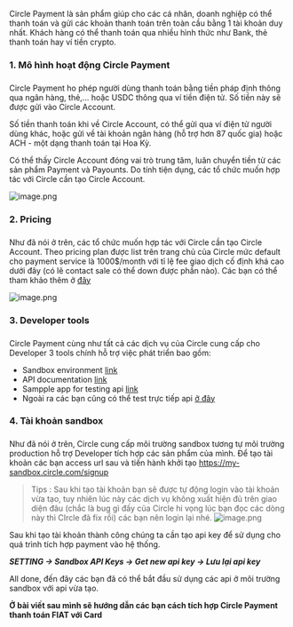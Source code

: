 Circle Payment là sản phẩm giúp cho các cá nhân, doanh nghiệp có thể thanh toán và gửi các khoản thanh toán trên toàn cầu bằng 1 tài khoản duy nhất. Khách hàng có thể thanh toán qua nhiều hình thức như Bank, thẻ thanh toán hay ví tiền crypto.

### 1. Mô hình hoạt động Circle Payment
### 

Circle Payment ho phép người dùng thanh toán bằng tiền pháp định thông qua ngân hàng, thẻ,... hoặc USDC thông qua ví tiền điện tử. Số tiền này sẽ được gửi vào Circle Account. 

Số tiền thanh toán khi về Circle Account, có thể gửi qua ví điện tử người dùng khác, hoặc gửi về tài khoản ngân hàng (hỗ trợ hơn 87 quốc gia) hoặc ACH - một dạng thanh toán tại Hoa Kỳ.

Có thể thấy Circle Account đóng vai trò trung tâm, luân chuyển tiền từ các sản phẩm Payment và Payounts. Do tính tiện dụng, các tổ chức muốn hợp tác với Circle cần tạo Circle Account.

![image.png](https://images.viblo.asia/23cb4508-8d1e-423c-b820-677f1a67bd08.png)


### 2. Pricing
### 

Như đã nói ở trên, các tổ chức muốn hợp tác với Circle cần tạo Circle Account. Theo pricing plan được list trên trang chủ của Circle mức default cho payment service là 1000$/month với tỉ lệ fee giao dịch cố định khá cao dưới đây (có lẽ contact sale có thể down được phần nào). Các bạn có thể tham khảo thêm ở [đây](https://www.circle.com/en/pricing#payments)

![image.png](https://images.viblo.asia/8bcfafbd-6ab4-4ab1-9d87-284c2b11a2fb.png)


### 3. Developer tools
### 
Circle Payment cùng như tất cả các dịch vụ của Circle cung cấp cho Developer 3 tools chính hỗ trợ việc phát triển bao gồm:

* Sandbox environment [link](https://my-sandbox.circle.com)
* API documentation [link](https://developers.circle.com/docs/getting-started-with-the-circle-payments-api)
* Sampple app for testing api [link](https://developers.circle.com/docs/check-out-a-sample-payments-application#api-viewer) 
* Ngoài ra các bạn cũng có thể test trực tiếp api [ở đây](https://developers.circle.com/reference) 

### 4. Tài khoản sandbox
### 

Như đã nói ở trên, Circle cung cấp môi trường sandbox tương tự môi trường production hỗ trợ Developer tích hợp các sản phẩm của mình. Để tạo tài khoản các bạn access url sau và tiến hành khởi tạo https://my-sandbox.circle.com/signup

> Tips : Sau khi tạo tài khoản bạn sẽ được tự động login vào tài khoản vừa tạo, tuy nhiên lúc này các dịch vụ không xuất hiện đủ trên giao diện đâu (chắc là bug gì đấy của Circle hi vọng lúc bạn đọc các dòng này thì CIrcle đã fix rồi) các bạn nên login lại nhé.
![image.png](https://images.viblo.asia/674be1bb-1094-4efc-9054-1d44cf2864c8.png)

Sau khi tạo tài khoản thành công  chúng ta cần tạo api key để sử dụng cho quá trình tích hợp payment vào hệ thống. 

***SETTING -> Sandbox API Keys -> Get new api key -> Lưu lại api key***

All done, đến đây các bạn đã có thể bắt đầu sử dụng các api ở môi trường sandbox với api vừa tạo. 

**Ở bài viết sau mình sẽ hướng dẫn các bạn cách tích hợp Circle Payment thanh toán FIAT với Card**